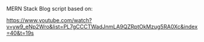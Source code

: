 MERN Stack Blog script based on:

https://www.youtube.com/watch?v=yw9_eNp2Wro&list=PL7gCCCTWadJnmLA9QZRptOkMzug5RA0Xc&index=40&t=19s